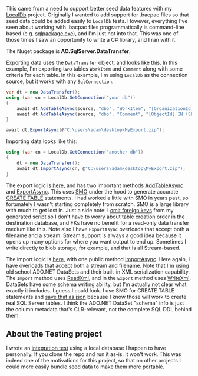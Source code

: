 This came from a need to support better seed data features with my [LocalDb](https://github.com/adamosoftware/SqlServer.LocalDb) project. Originally I wanted to add support for .bacpac files so that seed data could be added easily to `LocalDb` tests. However, everything I've seen about working with .bacpac files programmatically is command-line based (e.g. [sqlpackage.exe](https://docs.microsoft.com/en-us/sql/tools/sqlpackage?view=sql-server-ver15)), and I'm just not into that. This was one of those times I saw an opportunity to write a C# library, and I ran with it.

The Nuget package is **AO.SqlServer.DataTransfer**.

Exporting data uses the `DataTransfer` object, and looks like this. In this example, I'm exporting two tables `WorkItem` and `Comment` along with some criteria for each table. In this example, I'm using `LocalDb` as the connection source, but it works with any `SqlConnection`.

```csharp
var dt = new DataTransfer();
using (var cn = LocalDb.GetConnection("your db"))
{
    await dt.AddTableAsync(source, "dbo", "WorkItem", "[OrganizationId]=1");
    await dt.AddTableAsync(source, "dbo", "Comment", "[ObjectId] IN (SELECT [Id] FROM [dbo].[WorkItem] WHERE [OrganizationId]=1)");
}

await dt.ExportAsync(@"C:\users\adam\desktop\MyExport.zip");
```
Importing data looks like this:

```csharp
using (var cn = LocalDb.GetConnection("another db"))
{
    dt = new DataTransfer();
    await dt.ImportAsync(cn, @"C:\users\adam\desktop\MyExport.zip");
}
```

The export logic is [here](https://github.com/adamosoftware/SqlServer.DataTransfer/blob/master/SqlServer.DataTransfer/DataTransfer_export.cs), and has two important methods [AddTableAsync](https://github.com/adamosoftware/SqlServer.DataTransfer/blob/master/SqlServer.DataTransfer/DataTransfer_export.cs#L29) and [ExportAsync](https://github.com/adamosoftware/SqlServer.DataTransfer/blob/master/SqlServer.DataTransfer/DataTransfer_export.cs#L77). This uses [SMO](https://docs.microsoft.com/en-us/sql/relational-databases/server-management-objects-smo/overview-smo?view=sql-server-ver15) under the hood to generate accurate [CREATE TABLE](https://github.com/adamosoftware/SqlServer.DataTransfer/blob/master/SqlServer.DataTransfer/DataTransfer_export.cs#L49) statements. I had worked a little with SMO in years past, so fortunately I wasn't starting completely from scratch. SMO is a large library with much to get lost in. Just a side note: I [omit foreign keys](https://github.com/adamosoftware/SqlServer.DataTransfer/blob/master/SqlServer.DataTransfer/DataTransfer_export.cs#L60) from my generated script so I don't have to worry about table creation order in the destination database, and FKs have no benefit for a read-only data transfer medium like this. Note also I have `ExportAsync` overloads that accept both a filename and a stream. Stream support is always a good idea because it opens up many options for where you want output to end up. Sometimes I write directly to blob storage, for example, and that is all Stream-based.

The import logic is [here](https://github.com/adamosoftware/SqlServer.DataTransfer/blob/master/SqlServer.DataTransfer/DataTransfer_import.cs), with one public method [ImportAsync](https://github.com/adamosoftware/SqlServer.DataTransfer/blob/master/SqlServer.DataTransfer/DataTransfer_import.cs#L15). Here again, I have overloads that accept both a stream and filename. Note that I'm using old school ADO.NET DataSets and their built-in XML serialization capability. The `Import` method uses [ReadXml](https://github.com/adamosoftware/SqlServer.DataTransfer/blob/master/SqlServer.DataTransfer/DataTransfer_import.cs#L27), and in the `Export` method uses [WriteXml](https://github.com/adamosoftware/SqlServer.DataTransfer/blob/master/SqlServer.DataTransfer/DataTransfer_export.cs#L91). DataSets have some schema writing ability, but I'm actually not clear what exactly it includes. I guess I could look. I use SMO for CREATE TABLE statements and [save that as json](https://github.com/adamosoftware/SqlServer.DataTransfer/blob/master/SqlServer.DataTransfer/DataTransfer_export.cs#L31) because I know those will work to create real SQL Server tables. I think the ADO.NET DataSet "schema" info is just the column metadata that's CLR-relevant, not the complete SQL DDL behind them.

## About the Testing project
I wrote an [integration test](https://github.com/adamosoftware/SqlServer.DataTransfer/blob/master/Testing/DataTransferTests.cs) using a local database I happen to have personally. If you clone the repo and run it as-is, it won't work. This was indeed one of the motivations for this project, so that on other projects I could more easily bundle seed data to make them more portable.
